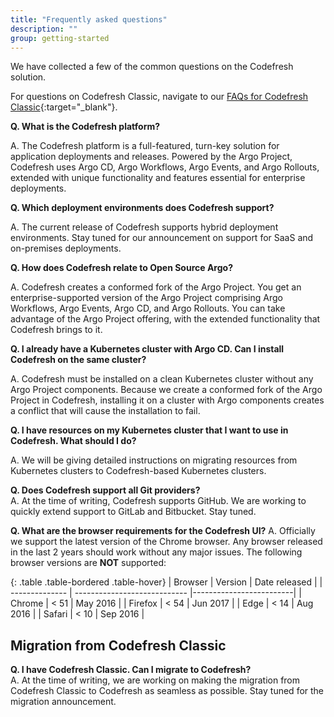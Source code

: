 ```yaml
---
title: "Frequently asked questions"
description: ""
group: getting-started
---
```

We have collected a few of the common questions on the Codefresh solution.  

For questions on Codefresh Classic, navigate to our [FAQs for Codefresh Classic](https://codefresh.io/docs/docs/getting-started/faq/){:target="\_blank"}.


**Q. What is the Codefresh platform?**  

A. The Codefresh platform is a full-featured, turn-key solution for application deployments and releases. Powered by the Argo Project, Codefresh uses Argo CD, Argo Workflows, Argo Events, and Argo Rollouts, extended with unique functionality and features essential for enterprise deployments.   

**Q. Which deployment environments does Codefresh support?**  

A. The current release of Codefresh supports hybrid deployment environments. Stay tuned for our announcement on support for SaaS and on-premises deployments.   

**Q. How does Codefresh relate to Open Source Argo?**   

A. Codefresh creates a conformed fork of the Argo Project. You get an enterprise-supported version of the Argo Project comprising Argo Workflows, Argo Events, Argo CD, and Argo Rollouts. You can take advantage of the Argo Project offering, with the extended functionality that Codefresh brings to it.

**Q. I already have a Kubernetes cluster with Argo CD. Can I install Codefresh on the same cluster?**  

A. Codefresh must be installed on a clean Kubernetes cluster without any Argo Project components. Because we create a conformed fork of the Argo Project in Codefresh, installing it on a cluster with Argo components creates a conflict that will cause the installation to fail.

**Q. I have resources on my Kubernetes cluster that I want to use in Codefresh. What should I do?**   

A. We will be giving detailed instructions on migrating resources from Kubernetes clusters to Codefresh-based Kubernetes clusters.       

**Q. Does Codefresh support all Git providers?**  
A. At the time of writing, Codefresh supports GitHub. We are working to quickly extend support to GitLab and Bitbucket. Stay tuned.

**Q. What are the browser requirements for the Codefresh UI?** 
A. Officially we support the latest version of the Chrome browser. Any browser released in the last 2 years should work without any major issues.
The following browser versions are **NOT** supported:

{: .table .table-bordered .table-hover}
| Browser          | Version                 | Date released                  |
| -------------- | ---------------------------- |-------------------------|
| Chrome       | < 51 | May 2016 |
| Firefox  | < 54 |  Jun 2017 |
| Edge        | < 14 | Aug 2016 |
| Safari   | < 10  | Sep 2016 |


## Migration from Codefresh Classic

**Q. I have Codefresh Classic. Can I migrate to Codefresh?**  
A. At the time of writing, we are working on making the migration from Codefresh Classic to Codefresh as seamless as possible. Stay tuned for the migration announcement.

